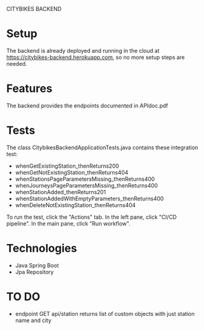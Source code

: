 
CITYBIKES BACKEND


Setup
=====

The backend is already deployed and running in the cloud at https://citybikes-backend.herokuapp.com, so no more setup steps are needed.


Features
========

The backend provides the endpoints documented in APIdoc.pdf

Tests
=====

The class CitybikesBackendApplicationTests.java contains these integration test:
- whenGetExistingStation_thenReturns200
- whenGetNotExistingStation_thenReturns404
- whenStationsPageParametersMissing_thenReturns400
- whenJourneysPageParametersMissing_thenReturns400
- whenStationAdded_thenReturns201
- whenStationAddedWithEmptyParameters_thenReturns400
- whenDeleteNotExistingStation_thenReturns404

To run the test, click the "Actions" tab. In the left pane, click "CI/CD pipeline". In the main pane, click "Run workflow". 

Technologies
============

* Java Spring Boot
* Jpa Repository


TO DO
=====

* endpoint GET api/station returns list of custom objects with just station name and city
